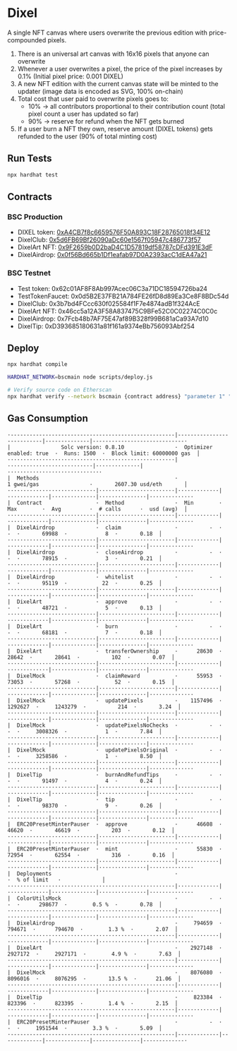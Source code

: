 # Dixel
A single NFT canvas where users overwrite the previous edition with price-compounded pixels.

1. There is an universal art canvas with 16x16 pixels that anyone can overwrite
2. Whenever a user overwrites a pixel, the price of the pixel increases by 0.1% (Initial pixel price: 0.001 DIXEL)
3. A new NFT edition with the current canvas state will be minted to the updater (image data is encoded as SVG, 100% on-chain)
4. Total cost that user paid to overwrite pixels goes to:
    - 10% -> all contributors proportional to their contribution count (total pixel count a user has updated so far)
    - 90% -> reserve for refund when the NFT gets burned
5. If a user burn a NFT they own, reserve amount (DIXEL tokens) gets refunded to the user (90% of total minting cost)

## Run Tests
```bash
npx hardhat test
```

## Contracts

### BSC Production
- DIXEL token: [0xA4CB7f8c6659576F50A893C18F28765018f34E12](https://bscscan.com/token/0xA4CB7f8c6659576F50A893C18F28765018f34E12)
- DixelClub: [0x5d6FB69Bf26090aDc60e1567f05947c486773f57](https://bscscan.com/address/0x5d6FB69Bf26090aDc60e1567f05947c486773f57)
- DixelArt NFT: [0x9F2659b0D2baD4C1D57819df58787cDFd391E3dF](https://bscscan.com/address/0x9F2659b0D2baD4C1D57819df58787cDFd391E3dF)
- DixelAirdrop: [0x0f56Bd665b1Df1eafab97D0A2393acC1dEA47a21](https://bscscan.com/address/0x0f56Bd665b1Df1eafab97D0A2393acC1dEA47a21)

### BSC Testnet
- Test token: 0x62c01AF8F8Ab997Acec06C3a71DC18594726ba24
- TestTokenFaucet: 0x0d5B2E37FB21A784FE26fD8d89Ea3Ce8F8BDc54d
- DixelClub: 0x3b7bd4FCcc630f025584f1F7e4874adB1f324AcE
- DixelArt NFT: 0x46cc5a12A3F58A837475C9BFe52C0C02274C0C0c
- DixelAirdrop: 0x7Fcb48b7AF75E47af89B328f99B681aCa93A7d10
- DixelTip: 0xD393685180631a81f161a9374eBb756093Abf254

## Deploy
```bash
npx hardhat compile

HARDHAT_NETWORK=bscmain node scripts/deploy.js

# Verify source code on Etherscan
npx hardhat verify --network bscmain {contract address} "parameter 1" "parameter 2"
```

## Gas Consumption
```
·----------------------------------------------------|---------------------------|--------------|-----------------------------·
|                Solc version: 0.8.10                ·  Optimizer enabled: true  ·  Runs: 1500  ·  Block limit: 60000000 gas  │
·····················································|···························|··············|······························
|  Methods                                           ·                1 gwei/gas                ·       2607.30 usd/eth       │
····························|························|·············|·············|··············|···············|··············
|  Contract                 ·  Method                ·  Min        ·  Max        ·  Avg         ·  # calls      ·  usd (avg)  │
····························|························|·············|·············|··············|···············|··············
|  DixelAirdrop             ·  claim                 ·          -  ·          -  ·       69988  ·            8  ·       0.18  │
····························|························|·············|·············|··············|···············|··············
|  DixelAirdrop             ·  closeAirdrop          ·          -  ·          -  ·       78915  ·            3  ·       0.21  │
····························|························|·············|·············|··············|···············|··············
|  DixelAirdrop             ·  whitelist             ·          -  ·          -  ·       95119  ·           22  ·       0.25  │
····························|························|·············|·············|··············|···············|··············
|  DixelArt                 ·  approve               ·          -  ·          -  ·       48721  ·            5  ·       0.13  │
····························|························|·············|·············|··············|···············|··············
|  DixelArt                 ·  burn                  ·          -  ·          -  ·       68181  ·            7  ·       0.18  │
····························|························|·············|·············|··············|···············|··············
|  DixelArt                 ·  transferOwnership     ·      28630  ·      28642  ·       28641  ·          102  ·       0.07  │
····························|························|·············|·············|··············|···············|··············
|  DixelMock                ·  claimReward           ·      55953  ·      73053  ·       57268  ·           52  ·       0.15  │
····························|························|·············|·············|··············|···············|··············
|  DixelMock                ·  updatePixels          ·    1157496  ·    1292627  ·     1243279  ·          214  ·       3.24  │
····························|························|·············|·············|··············|···············|··············
|  DixelMock                ·  updatePixelsNoChecks  ·          -  ·          -  ·     3008326  ·            1  ·       7.84  │
····························|························|·············|·············|··············|···············|··············
|  DixelMock                ·  updatePixelsOriginal  ·          -  ·          -  ·     3258586  ·            1  ·       8.50  │
····························|························|·············|·············|··············|···············|··············
|  DixelTip                 ·  burnAndRefundTips     ·          -  ·          -  ·       91497  ·            4  ·       0.24  │
····························|························|·············|·············|··············|···············|··············
|  DixelTip                 ·  tip                   ·          -  ·          -  ·       98370  ·            9  ·       0.26  │
····························|························|·············|·············|··············|···············|··············
|  ERC20PresetMinterPauser  ·  approve               ·      46608  ·      46620  ·       46619  ·          203  ·       0.12  │
····························|························|·············|·············|··············|···············|··············
|  ERC20PresetMinterPauser  ·  mint                  ·      55830  ·      72954  ·       62554  ·          316  ·       0.16  │
····························|························|·············|·············|··············|···············|··············
|  Deployments                                       ·                                          ·  % of limit   ·             │
·····················································|·············|·············|··············|···············|··············
|  ColorUtilsMock                                    ·          -  ·          -  ·      298677  ·        0.5 %  ·       0.78  │
·····················································|·············|·············|··············|···············|··············
|  DixelAirdrop                                      ·     794659  ·     794671  ·      794670  ·        1.3 %  ·       2.07  │
·····················································|·············|·············|··············|···············|··············
|  DixelArt                                          ·    2927148  ·    2927172  ·     2927171  ·        4.9 %  ·       7.63  │
·····················································|·············|·············|··············|···············|··············
|  DixelMock                                         ·    8076080  ·    8096016  ·     8076295  ·       13.5 %  ·      21.06  │
·····················································|·············|·············|··············|···············|··············
|  DixelTip                                          ·     823384  ·     823396  ·      823395  ·        1.4 %  ·       2.15  │
·····················································|·············|·············|··············|···············|··············
|  ERC20PresetMinterPauser                           ·          -  ·          -  ·     1951544  ·        3.3 %  ·       5.09  │
·----------------------------------------------------|-------------|-------------|--------------|---------------|-------------·
```
